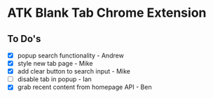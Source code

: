 # ATK Blank Tab Chrome Extension

## To Do's

  * [x] popup search functionality - Andrew
  * [x] style new tab page - Mike
  * [x] add clear button to search input - Mike
  * [ ] disable tab in popup - Ian
  * [x] grab recent content from homepage API - Ben
